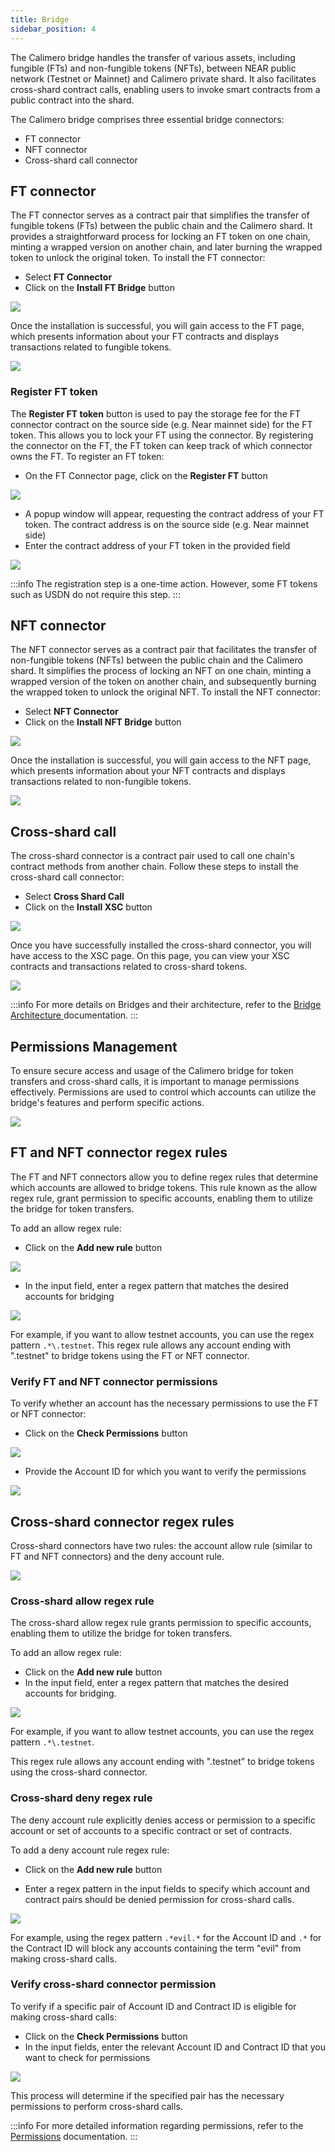 ```yaml
---
title: Bridge
sidebar_position: 4
---
```


The Calimero bridge handles the transfer of various assets, including fungible (FTs) and non-fungible tokens (NFTs), between NEAR public network (Testnet or Mainnet) and Calimero private shard. It also facilitates cross-shard contract calls, enabling users to invoke smart contracts from a public contract into the shard.

The Calimero bridge comprises three essential bridge connectors:

- FT connector
- NFT connector
- Cross-shard call connector

## FT connector

The FT connector serves as a contract pair that simplifies the transfer of fungible tokens (FTs) between the public chain and the Calimero shard. It provides a straightforward process for locking an FT token on one chain, minting a wrapped version on another chain, and later burning the wrapped token to unlock the original token. To install the FT connector:

- Select **FT Connector**
- Click on the **Install FT Bridge** button

![](../../static/img/ft-connectors.png)

Once the installation is successful, you will gain access to the FT page, which presents information about your FT contracts and displays transactions related to fungible tokens.

![](../../static/img/ft-connector-page.png)


### Register FT token

The **Register FT token** button is used to pay the storage fee for the FT connector contract on the source side (e.g. Near mainnet side) for the FT token. This allows you to lock your FT using the connector. By registering the connector on the FT, the FT token can keep track of which connector owns the FT. To register an FT token:

- On the FT Connector page, click on the **Register FT** button

![](../../static/img/register-ft.png)

- A popup window will appear, requesting the contract address of your FT token. The contract address is on the source side (e.g. Near mainnet side)
- Enter the contract address of your FT token in the provided field

![](../../static/img/ft_contract_address.png)

:::info
The registration step is a one-time action. However, some FT tokens such as USDN do not require this step.
:::

## NFT connector

The NFT connector serves as a contract pair that facilitates the transfer of non-fungible tokens (NFTs) between the public chain and the Calimero shard. It simplifies the process of locking an NFT on one chain, minting a wrapped version of the token on another chain, and subsequently burning the wrapped token to unlock the original NFT. To install the NFT connector:

- Select **NFT Connector**
- Click on the **Install NFT Bridge** button

![](../../static/img/nft-connectors.png)

Once the installation is successful, you will gain access to the NFT page, which presents information about your NFT contracts and displays transactions related to non-fungible tokens.

![](../../static/img/nft-bridge-overview.png)

## Cross-shard call

The cross-shard connector is a contract pair used to call one chain's contract methods from another chain. Follow these steps to install the cross-shard call connector:

- Select **Cross Shard Call**
- Click on the **Install XSC** button

![](../../static/img/cross-shard.png)

Once you have successfully installed the cross-shard connector, you will have access to the XSC page. On this page, you can view your XSC contracts and transactions related to cross-shard tokens.

![](../../static/img/xsc-bridge-overview.png)

:::info
For more details on Bridges and their architecture, refer to the [Bridge Architecture ](https://docs.calimero.network/bridge/architecture) documentation.
:::

## Permissions Management

To ensure secure access and usage of the Calimero bridge for token transfers and cross-shard calls, it is important to manage permissions effectively. Permissions are used to control which accounts can utilize the bridge's features and perform specific actions.

![](../../static/img/permissions-management.png)

## FT and NFT connector regex rules

The FT and NFT connectors allow you to define regex rules that determine which accounts are allowed to bridge tokens. This rule known as the allow regex rule, grant permission to specific accounts, enabling them to utilize the bridge for token transfers.

To add an allow regex rule:

- Click on the **Add new rule** button

![](../../static/img/add-regex-ft-nft.png)

- In the input field, enter a regex pattern that matches the desired accounts for bridging

![](../../static/img/add-regex-rule.png)

For example, if you want to allow testnet accounts, you can use the regex pattern `.*\.testnet`.  This regex rule allows any account ending with ".testnet" to bridge tokens using the FT or NFT connector.

### Verify FT and NFT connector permissions

To verify whether an account has the necessary permissions to use the FT or NFT connector:

- Click on the **Check Permissions** button 

![](../../static/img/check-permissions-nft-ft.png)

- Provide the Account ID for which you want to verify the permissions

![](../../static/img/check-permissions.png)

## Cross-shard connector regex rules

Cross-shard connectors have two rules: the account allow rule (similar to FT and NFT connectors) and the deny account rule.

![](../../static/img/no-allow-xsc.png)

### Cross-shard allow regex rule

The cross-shard allow regex rule grants permission to specific accounts, enabling them to utilize the bridge for token transfers.

To add an allow regex rule:

- Click on the **Add new rule** button
- In the input field, enter a regex pattern that matches the desired accounts for bridging. 

![](../../static/img/xsc-regex-allow.png)

For example, if you want to allow testnet accounts, you can use the regex pattern `.*\.testnet`.

This regex rule allows any account ending with ".testnet" to bridge tokens using the cross-shard connector.

### Cross-shard deny regex rule

The deny account rule explicitly denies access or permission to a specific account or set of accounts to a specific contract or set of contracts.

To add a deny account rule regex rule:

- Click on the **Add new rule** button 

- Enter a regex pattern in the input fields to specify which account and contract pairs should be denied permission for cross-shard calls.

![](../../static/img/deny-rule.png)

For example, using the regex pattern `.*evil.*` for the Account ID and `.*` for the Contract ID will block any accounts containing the term "evil" from making cross-shard calls.

### Verify cross-shard connector permission

To verify if a specific pair of Account ID and Contract ID is eligible for making cross-shard calls:

- Click on the **Check Permissions** button
- In the input fields, enter the relevant Account ID and Contract ID that you want to check for permissions

![](../../static/img/deny-permisson-rule.png)

This process will determine if the specified pair has the necessary permissions to perform cross-shard calls.

:::info
For more detailed information regarding permissions, refer to the [Permissions](/docs/bridge/bridging/2_permissions.mdx) documentation.
:::
